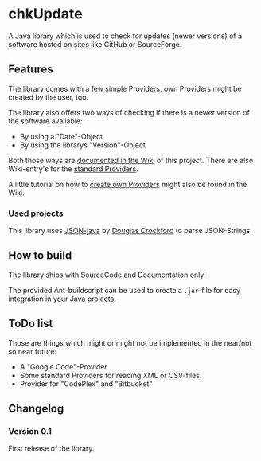 # chkUpdate #

A Java library which is used to check for updates (newer versions) of a software
 hosted on sites like GitHub or SourceForge.
 
## Features ##
The library comes with a few simple Providers, own Providers might
 be created by the user, too.
 
The library also offers two ways of checking if there is a newer version of the
 software available:
 
 * By using a "Date"-Object
 * By using the librarys "Version"-Object
 
Both those ways are 
 [documented in the Wiki](https://github.com/LukasKnuth/chkUpdate/wiki/Basic-How-To)
 of this project. There are also Wiki-entry's for the 
 [standard Providers](https://github.com/LukasKnuth/chkUpdate/wiki/Standard-Providers).

A little tutorial on how to 
 [create own Providers](https://github.com/LukasKnuth/chkUpdate/wiki/Create-your-own-Provider)
 might also be found in the Wiki.

### Used projects ###
This library uses [JSON-java](https://github.com/douglascrockford/JSON-java) by
 [Douglas Crockford](https://github.com/douglascrockford) to parse JSON-Strings.

## How to build ##
The library ships with SourceCode and Documentation only!

The provided Ant-buildscript can be used to create a `.jar`-file for easy integration
 in your Java projects.
 
## ToDo list ##
Those are things which might or might not be implemented in the near/not so near future:

 * A "Google Code"-Provider
 * Some standard Providers for reading XML or CSV-files.
 * Provider for "CodePlex" and "Bitbucket"
 
## Changelog ##

### Version 0.1 ###
First release of the library.
